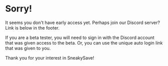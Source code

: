 # Sorry!

It seems you don't have early access yet. Perhaps join our Discord server? Link is below in the footer.

If you are a beta tester, you will need to sign in with the Discord account that was given access to the beta. Or, you can use the unique auto login link that was given to you.

Thank you for your interest in SneakySave!
